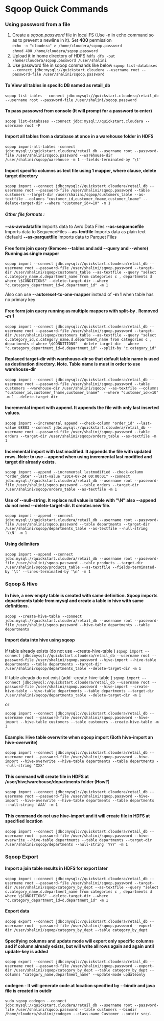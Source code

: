 # Sqoop Quick Commands

### Using password from a file
1. Create a *sqoop.password* file in local FS (Use  -n in echo command so as to prevent a newline in it). Set **400** permission \
`echo -n "cloudera" > /home/cloudera/sqoop.password` \
`chmod 400 /home/cloudera/sqoop.password`
2. Upload it in home directory of HDFS
`hdfs dfs -put /home/cloudera/sqoop.password /user/shalini`
3. Use password file in sqoop commands like below
`sqoop list-databases --connect jdbc:mysql://quickstart.cloudera --username root --password-file /user/shalini/sqoop.password`

#### To View all tables in specifc DB named as retail_db
`sqoop list-tables --connect jdbc:mysql://quickstart.cloudera/retail_db --username root --password-file /user/shalini/sqoop.password`

#### To pass passowrd from console (It will prompt for a password to enter)
`sqoop list-databases --connect jdbc:mysql://quickstart.cloudera --username root -P`

#### Import all tables from a database at once in a warehouse folder in HDFS
`sqoop import-all-tables -connect jdbc:mysql://quickstart.cloudera/retail_db --username root --password-file /user/shalini/sqoop.password --warehouse-dir /user/shalini/sqoop/warehouse -m 1 --fields-terminated-by '\t'`

#### Import specific columns as text file using 1 mapper, where clause, delete target directory
`sqoop import --connect jdbc:mysql://quickstart.cloudera/retail_db --username root --password-file /user/shalini/sqoop.password --table customers --target-dir /user/shalini/sqoop/customers_table --as-textfile --columns "customer_id,customer_fname,customer_lname" --delete-target-dir --where "customer_id<=10" -m 1`

##### Other file formats :
**--as-avrodatafile**	Imports data to Avro Data Files
**--as-sequencefile**	Imports data to SequenceFiles
**--as-textfile**	Imports data as plain text (default)
**--as-parquetfile**	Imports data to Parquet Files

#### Free form join query (Remove --tables and add --query and --where) Running as single mapper
`sqoop import --connect jdbc:mysql://quickstart.cloudera/retail_db --username root --password-file /user/shalini/sqoop.password --target-dir /user/shalini/sqoop/customers_table --as-textfile --query "select c.category_name,d.department_name from categories c , departments d where \$CONDITIONS" --delete-target-dir --where "c.category_department_id=d.department_id" -m 1`

Also can use **--autoreset-to-one-mapper** instead of **-m 1** when table has no primary key

#### Free form join query running as multiple mappers with split-by . Removed *-m 1*
`sqoop import --connect jdbc:mysql://quickstart.cloudera/retail_db --username root --password-file /user/shalini/sqoop.password --target-dir /user/shalini/sqoop/customers_table --as-textfile --query "select c.category_id,c.category_name,d.department_name from categories c , departments d where \$CONDITIONS" --delete-target-dir --where "c.category_department_id=d.department_id" --split-by "c.category_id"`

#### Replaced  target-dir with warehouse-dir so that default table name is used as destination directory. Note. Table name is must in order to use warehouse-dir
`sqoop import --connect jdbc:mysql://quickstart.cloudera/retail_db --username root --password-file /user/shalini/sqoop.password --table customers --warehouse-dir /user/shalini/sqoop/ --as-textfile --columns "customer_id,customer_fname,customer_lname"  --where "customer_id<=10" -m 1 --delete-target-dir`

#### Incremental import with append. It appends the file with only last inserted values.
`sqoop import --incremental append --check-column "order_id" --last-value 68883 --connect jdbc:mysql://quickstart.cloudera/retail_db --username root --password-file /user/shalini/sqoop.password --table orders --target-dir /user/shalini/sqoop/orders_table --as-textfile -m 1`

#### Incremental import with last modified. It appends the file with updated rows. Note: to use --append when using incremental last modified and target dir already exists.
`sqoop import --append --incremental lastmodified --check-column "order_date" --last-value "2014-07-24 00:00:01" --connect jdbc:mysql://quickstart.cloudera/retail_db --username root --password-file /user/shalini/sqoop.password --table orders --target-dir /user/shalini/sqoop/orders_table --as-textfile -m 1`

#### Use of --null-string. It replace null value in table with "\N" also --append do not need --delete-target-dir. It creates new file.
`sqoop import --append --connect jdbc:mysql://quickstart.cloudera/retail_db --username root --password-file /user/shalini/sqoop.password --table departments --target-dir /user/shalini/sqoop/departments_table --as-textfile --null-string '\\N' -m 1`

#### Using delimiters
`sqoop import --append --connect jdbc:mysql://quickstart.cloudera/retail_db --username root --password-file /user/shalini/sqoop.password --table products --target-dir /user/shalini/sqoop/products_table --as-textfile --fields-terminated-by '\t' --lines-terminated-by '\n' -m 1`

### Sqoop & Hive
#### In hive, a new empty table is created with same definition. Sqoop imports departments table from mysql and create a table in hive with same definitions.
`sqoop --create-hive-table --connect jdbc:mysql://quickstart.cloudera/retail_db --username root --password-file /user/shalini/sqoop.password --hive-table departments --table departments`

#### Import data into hive using sqoop
If table already exists (do not use --create-hive-table )
`sqoop import --connect jdbc:mysql://quickstart.cloudera/retail_db --username root --password-file /user/shalini/sqoop.password --hive-import --hive-table departments --table departments --target-dir /user/shalini/sqoop/departments_table --delete-target-dir -m 1`


If table already do not exist (add--create-hive-table )
`sqoop import --connect jdbc:mysql://quickstart.cloudera/retail_db --username root --password-file /user/shalini/sqoop.password --hive-import --create-hive-table --hive-table departments --table departments --target-dir /user/shalini/sqoop/departments_table --delete-target-dir -m 1`

or 

`sqoop import --connect jdbc:mysql://quickstart.cloudera/retail_db --username root --password-file /user/shalini/sqoop.password --hive-import --hive-table customers --table customers --create-hive-table -m 1`

#### Example: Hive table overwrite when sqoop import (Both hive-import an hive-overwrite)
`sqoop import --connect jdbc:mysql://quickstart.cloudera/retail_db --username root --password-file /user/shalini/sqoop.password --hive-import --hive-overwrite --hive-table departments --table departments --null-string 'XXX'`

#### This command will create file in HDFS at /user/hive/warehouse/departments folder (How?)
`sqoop import --connect jdbc:mysql://quickstart.cloudera/retail_db --username root --password-file /user/shalini/sqoop.password --hive-import --hive-overwrite --hive-table departments --table departments  --null-string 'AAA' -m 1`

#### This command do not use  hive-import and it will create file in HDFS at specified location
`sqoop import --connect jdbc:mysql://quickstart.cloudera/retail_db --username root --password-file /user/shalini/sqoop.password --hive-overwrite --hive-table departments --table departments --target-dir /user/shalini/sqoop/departments --null-string 'YYY' -m 1`

### Sqoop Export
#### Import a join table results in HDFS for export later
`sqoop import --connect jdbc:mysql://quickstart.cloudera/retail_db --username root --password-file /user/shalini/sqoop.password --target-dir /user/shalini/sqoop/category_by_dept --as-textfile --query "select c.category_name,d.department_name from categories c , departments d where \$CONDITIONS" --delete-target-dir --where "c.category_department_id=d.department_id" -m 1 `

#### Export data 
`sqoop export --connect jdbc:mysql://quickstart.cloudera/retail_db --username root --password-file /user/shalini/sqoop.password --export-dir /user/shalini/sqoop/category_by_dept --table category_by_dept`

#### Specifying columns and update mode  will export only specific columns and if column already exists, but will write all rows again and again until update-key is added 
`sqoop export --connect jdbc:mysql://quickstart.cloudera/retail_db --username root --password-file /user/shalini/sqoop.password --export-dir /user/shalini/sqoop/category_by_dept --table category_by_dept --columns "category_name,department_name" --update-mode updateonly`

#### codegen - It will generate code at location specified by --bindir and java file is created in outdir
`sudo sqoop codegen --connect jdbc:mysql://quickstart.cloudera/retail_db --username root --password-file /user/shalini/sqoop.password --table customers --bindir /home/cloudera/shalini/codegen --class-name Customer --outdir src/.`
